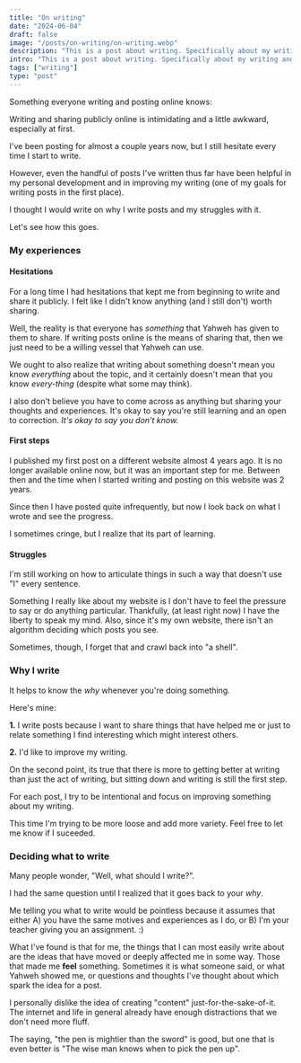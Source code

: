 ```yaml
---
title: "On writing"
date: "2024-06-04"
draft: false
image: "/posts/on-writing/on-writing.webp"
description: "This is a post about writing. Specifically about my writing and why I do it."
intro: "This is a post about writing. Specifically about my writing and why I do it."
tags: ["writing"]
type: "post"
---
```


Something everyone writing and posting online knows:

Writing and sharing publicly online is intimidating and a little awkward, especially at first. 

I've been posting for almost a couple years now, but I still hesitate every time I start to write. 

However, even the handful of posts I've written thus far have been helpful in my personal development and in improving my writing (one of my goals for writing posts in the first place).

I thought I would write on why I write posts and my struggles with it.

Let's see how this goes.


### My experiences

#### Hesitations

For a long time I had hesitations that kept me from beginning to write and share it publicly. I felt like I didn't know anything (and I still don't) worth sharing.

Well, the reality is that everyone has *something* that Yahweh has given to them to share. If writing posts online is the means of sharing that, then we just need to be a willing vessel that Yahweh can use. 

We ought to also realize that writing about something doesn't mean you know *everything* about the topic, and it certainly doesn't mean that you know *every-thing* (despite what some may think). 

I also don't believe you have to come across as anything but sharing your thoughts and experiences. It's okay to say you're still learning and an open to correction. *It's okay to say you don't know.*


#### First steps

I published my first post on a different website almost 4 years ago. It is no longer available online now, but it was an important step for me. Between then and the time when I started writing and posting on this website was 2 years. 

Since then I have posted quite infrequently, but now I look back on what I wrote and see the progress. 

I sometimes cringe, but I realize that its part of learning. 


#### Struggles

I'm still working on how to articulate things in such a way that doesn't use "I" every sentence.

Something I really like about my website is I don't have to feel the pressure to say or do anything particular. Thankfully, (at least right now) I have the liberty to speak my mind. Also, since it's my own website, there isn't an algorithm deciding which posts you see.

Sometimes, though, I forget that and crawl back into "a shell".


### Why I write

It helps to know the *why* whenever you're doing something. 

Here's mine:

**1.** I write posts because I want to share things that have helped me or just to relate something I find interesting which might interest others. 

**2.** I'd like to improve my writing. 

On the second point, its true that there is more to getting better at writing than just the act of writing, but sitting down and writing is still the first step. 

For each post, I try to be intentional and focus on improving something about my writing. 

This time I'm trying to be more loose and add more variety. Feel free to let me know if I suceeded.


### Deciding what to write

Many people wonder, "Well, what should I write?". 

I had the same question until I realized that it goes back to your *why*.

Me telling you what to write would be pointless because it assumes that either A) you have the same motives and experiences as I do, or B) I'm your teacher giving you an assignment. :)

What I've found is that for me, the things that I can most easily write about are the ideas that have moved or deeply affected me in some way. Those that made me **feel** something. Sometimes it is what someone said, or what Yahweh showed me, or questions and thoughts I've thought about which spark the idea for a post.

I personally dislike the idea of creating "content" just-for-the-sake-of-it. The internet and life in general already have enough distractions that we don't need more fluff.

The saying, "the pen is mightier than the sword" is good, but one that is even better is "The wise man knows when to pick the pen up". 
